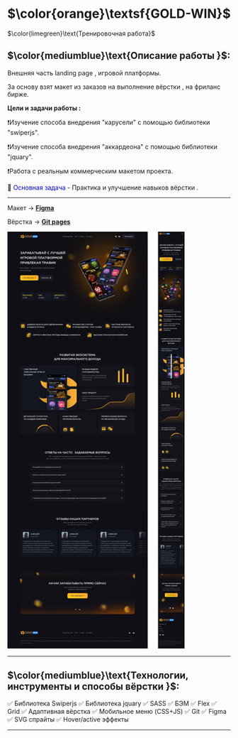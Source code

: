 # $\color{orange}\textsf{GOLD-WIN}$

$\color{limegreen}\text{Тренировочная работа}$

## $\color{mediumblue}\text{Описание работы }$:

Внешняя часть landing page , игровой платформы.

За основу взят макет из заказов на выполнение вёрстки , на фриланс бирже.

**Цели и задачи работы :**

❗Изучение способа внедрения "карусели" с помощью библиотеки "swiperjs".

❗Изучение способа внедрения "аккардеона" с помощью библиотеки "jquary".

❗Работа с реальным коммерческим макетом проекта.

🎯 <span style="color:mediumblue">Основная задача</span> - Практика и улучшение навыков вёрстки .

---

Макет -> [**Figma**](<https://www.figma.com/proto/Xu80Ti2rcqATPNtTcERm0q/Partners-GoldWin-(Copy)?node-id=0-1&t=wb0U3UZBWhpHhTDg-1>)

Вёрстка -> [**Git pages**](https://artiom-work.github.io/GOLD-WIN/)

<img src="images/website/preview-readme-image.png" width="400" alt="Изображение макета страницы">

---

## $\color{mediumblue}\text{Технологии, инструменты и способы вёрстки }$:

✅ Библиотека Swiperjs
✅ Библиотека jquary
✅ SASS
✅ БЭМ
✅ Flex
✅ Grid
✅ Адаптивная вёрстка
✅ Мобильное меню (CSS+JS)
✅ Git
✅ Figma
✅ SVG спрайты
✅ Hover/active эффекты

---
